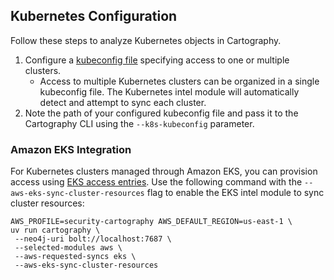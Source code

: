 ## Kubernetes Configuration

Follow these steps to analyze Kubernetes objects in Cartography.

1. Configure a [kubeconfig file](https://kubernetes.io/docs/concepts/configuration/organize-cluster-access-kubeconfig/) specifying access to one or multiple clusters.
    - Access to multiple Kubernetes clusters can be organized in a single kubeconfig file. The Kubernetes intel module will automatically detect and attempt to sync each cluster.
2. Note the path of your configured kubeconfig file and pass it to the Cartography CLI using the `--k8s-kubeconfig` parameter.

### Amazon EKS Integration

For Kubernetes clusters managed through Amazon EKS, you can provision access using [EKS access entries](https://docs.aws.amazon.com/eks/latest/userguide/access-entries.html). Use the following command with the `--aws-eks-sync-cluster-resources` flag to enable the EKS intel module to sync cluster resources:

```
AWS_PROFILE=security-cartography AWS_DEFAULT_REGION=us-east-1 \
uv run cartography \
 --neo4j-uri bolt://localhost:7687 \
 --selected-modules aws \
 --aws-requested-syncs eks \
 --aws-eks-sync-cluster-resources
```

